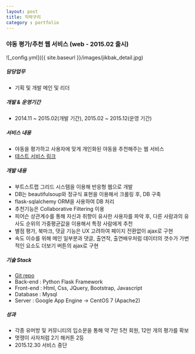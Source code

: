 ```yaml
---
layout: post
title: 직박구리
category : portfolio
---
```


### 야동 평가/추천 웹 서비스 (web - 2015.02 출시)

![_config.yml]({{ site.baseurl }}/images/jikbak_detail.jpg)

##### 담당업무
- 기획 및 개발 메인 및 리더

##### 개발 & 운영기간
- 2014.11 ~ 2015.02(개발 기간), 2015.02 ~ 2015.12(운영 기간)

##### 서비스 내용
- 야동을 평가하고 사용자에 맞게 개인화된 야동을 추천해주는 웹 서비스
- [테스트 서비스 링크](http://test.jikbakguri.com)

##### 개발 내용
- 부트스트랩 그리드 시스템을 이용해 반응형 웹으로 개발
- DB는 beautifulsoup와 정규식 표현을 이용해서 크롤링 후, DB 구축
- flask-sqlalchemy ORM을 사용하여 DB 처리
- 추천기능은 Collaborative Filtering 이용
- 피어슨 상관계수를 통해 자신과 취향이 유사한 사용자를 파악 후, 다른 사람과의 유사도 순위의 가중평균값을 이용해서 특정 사람에게 추천
- 별점 평가, 북마크, 댓글 기능은 UX 고려하여 페이지 전환없이 ajax로 구현
- 속도 이슈를 위해 메인 일부분과 댓글, 출연작, 출연배우처럼 데이터의 갯수가 가변적인 요소도 더보기 버튼의 ajax로 구현

##### 기술 Stack
- [Git repo](https://github.com/hongsa/jikbakguri)
- Back-end : Python Flask Framework
- Front-end : Html, Css, JQuery, Bootstrap, Javascript
- Database : Mysql
- Server : Google App Engine -> CentOS 7 (Apache2)

##### 성과
- 각종 유머방 및 커뮤니티의 입소문을 통해 약 7만 5천 회원, 12만 개의 평가를 확보
- 멋쟁이 사자처럼 2기 해커톤 2등
- 2015.12.30 서비스 중단
